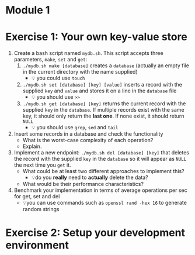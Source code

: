 # Module 1

# Exercise 1: Your own key-value store

1. Create a bash script named `mydb.sh`. This script accepts three parameters, `make`, `set` and `get`:
    1.  `./mydb.sh make [database]` creates a `database` (actually an empty file in the current directory with the name supplied)
        - 💡 you could use `touch`
    2.  `./mydb.sh set [database] [key] [value]` inserts a record with the supplied `key` and `value` and stores it on a line in the `database` file
        - 💡 you should use `>>`
    3.  `./mydb.sh get [database] [key]` returns the current record with the supplied `key` in the `database`. If multiple records exist with the same key, it should only return the **last one**. If none exist, it should return `NULL`
        - 💡 you should use `grep`, `sed` and `tail`
2. Insert some records in a database and check the functionality
    - What is the worst-case complexity of each operation? 
    - Explain.
3. Implement a new endpoint: `./mydb.sh del [database] [key]` that deletes the record with the supplied `key` in the `database` so it will appear as `NULL` the next time you `get` it.
    - What could be at least two different approaches to implement this?
        - 💡do you **really** need to **actually** delete the data?
    - What would be their performance characteristics?
4. Benchmark your implementation in terms of average operations per sec for get, set and del
    - 💡you can use commands such as `openssl rand -hex 16` to generate random strings


# Exercise 2: Setup your development environment